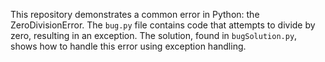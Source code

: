 This repository demonstrates a common error in Python: the ZeroDivisionError. The `bug.py` file contains code that attempts to divide by zero, resulting in an exception.  The solution, found in `bugSolution.py`, shows how to handle this error using exception handling.